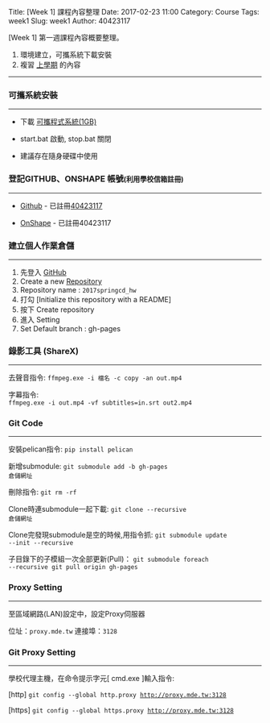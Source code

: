 Title: [Week 1] 課程內容整理
Date: 2017-02-23 11:00
Category: Course
Tags: week1
Slug: week1
Author: 40423117


[Week 1] 第一週課程內容概要整理。

1. 環境建立，可攜系統下載安裝
2. 複習 [上學期](https://40423117.github.io/2016fallcadp_hw/blog/LazyPackage2016.html) 的內容


<!-- PELICAN_END_SUMMARY -->

<hr/>

### 可攜系統安裝
<hr/>

  * 下載 [可攜程式系統(1GB)](http://service.mde.tw/public/tiny2017_1GB.7z) 
  
  * start.bat 啟動, stop.bat 關閉
  
  * 建議存在隨身硬碟中使用
  
### 登記GITHUB、ONSHAPE 帳號<small>(利用學校信箱註冊)</small>
<hr/>

  * <a href="https://github.com/">Github</a> - 已註冊[40423117](https://github.com/40423117)
  
  * <a href="https://www.onshape.com">OnShape</a> - 已註冊40423117
  
### 建立個人作業倉儲
<hr/>

1. 先登入 [GitHub](https://github.com/)
2. Create a new [Repository](https://github.com/new)
3. Repository name : <code>2017springcd_hw</code>
4. 打勾 [Initialize this repository with a README]
5. 按下 Create  repository
6. 進入 Setting
7. Set Default branch : gh-pages

### 錄影工具 (ShareX)
<hr/>
去聲音指令:  
<code>ffmpeg.exe -i 檔名 -c copy -an out.mp4</code>

字幕指令:  
<code>ffmpeg.exe -i out.mp4 -vf subtitles=in.srt out2.mp4</code>

### Git Code
<hr/>

安裝pelican指令:
<code>pip install pelican</code> 

新增submodule:
<code>git submodule add -b gh-pages 倉儲網址</code>

刪除指令:
<code>git rm -rf</code>

Clone時連submodule一起下載:
<code>git clone --recursive 倉儲網址</code>

Clone完發現submodule是空的時候,用指令抓:
<code>git submodule update --init --recursive</code> 

子目錄下的子模組一次全部更新(Pull)：
<code>git submodule foreach --recursive git pull origin gh-pages</code>

### Proxy Setting
<hr/>

至區域網路(LAN)設定中，設定Proxy伺服器

位址：<code>proxy.mde.tw</code>
連接埠：<code>3128</code>

### Git Proxy Setting
<hr/>

學校代理主機，在命令提示字元[ cmd.exe ]輸入指令: 

[http]
<code>git config --global http.proxy http://proxy.mde.tw:3128 </code>

[https]
<code>git config --global https.proxy http://proxy.mde.tw:3128 </code>